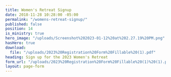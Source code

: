 ```yaml
---
title: Women's Retreat Signup
date: 2018-11-28 10:28:00 -05:00
permalink: "/womens-retreat-signup/"
published: false
position: 14
is_ministry: true
hero_image: "/uploads/Screenshot%202023-01-12%20at%202.27.19%20PM.png"
hasHero: true
download:
  file: "/uploads/2023%20Registration%20Form%20Fillable%20(1).pdf"
heading: Sign up for the 2023 Women's Retreat
form_url: "/uploads/2023%20Registration%20Form%20Fillable%20(1)%20(1).pdf"
layout: page-form
---
```


